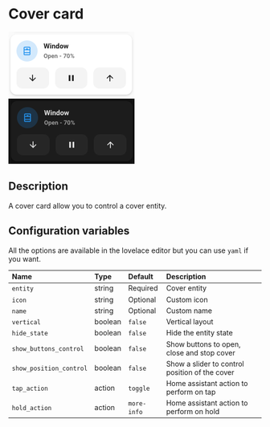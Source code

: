 # Cover card

![Cover light](../images/cover-light.png)
![Cover dark](../images/cover-dark.png)

## Description

A cover card allow you to control a cover entity.

## Configuration variables

All the options are available in the lovelace editor but you can use `yaml` if you want.

| Name                    | Type    | Default     | Description                                    |
| :---------------------- | :------ | :---------- | :--------------------------------------------- |
| `entity`                | string  | Required    | Cover entity                                   |
| `icon`                  | string  | Optional    | Custom icon                                    |
| `name`                  | string  | Optional    | Custom name                                    |
| `vertical`              | boolean | `false`     | Vertical layout                                |
| `hide_state`            | boolean | `false`     | Hide the entity state                          |
| `show_buttons_control`  | boolean | `false`     | Show buttons to open, close and stop cover     |
| `show_position_control` | boolean | `false`     | Show a slider to control position of the cover |
| `tap_action`            | action  | `toggle`    | Home assistant action to perform on tap        |
| `hold_action`           | action  | `more-info` | Home assistant action to perform on hold       |
